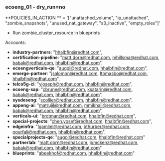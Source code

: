 ### ecoeng_01 - dry_run=no

**POLICIES_IN_ACTION
** = '["unattached_volume", "ip_unattached", "zombie_snapshots", "unused_nat_gateway", "s3_inactive", "empty_roles"]'

- Run zombie_cluster_resource in blueprints

Accounts:

- **industry-partners**: "hhalbfin@redhat.com",
- **certification-pipeline**: "matt.dorn@redhat.com, mhillsma@redhat.com, babak@redhat.com, hhalbfin@redhat.com",
- **ecoengverticals-qe**: "augol@redhat.com, hhalbfin@redhat.com",
- **emerge-partner**: "jsalomon@redhat.com, ltomasbo@redhat.com, hhalbfin@redhat.com",
- **telco5g-ci**: "yjoseph@redhat.com, hhalbfin@redhat.com",
- **ecoeng-sap**: "cbrune@redhat.com, ksatarin@redhat.com, babak@redhat.com, hhalbfin@redhat.com",
- **sysdeseng**: "scollier@redhat.com, hhalbfin@redhat.com",
- **appeng-ai**: "matrujil@redhat.com, mmikhail@redhat.com, babak@redhat.com, hhalbfin@redhat.com",
- **verticals-ui**: "brotman@redhat.com, hhalbfin@redhat.com",
- **special-projects**: "chen.yosef@redhat.com, hhalbfin@redhat.com",
- **edgeinfra**: "lgamliel@redhat.com, bthurber@redhat.com, oourfali@redhat.com, hhalbfin@redhat.com",
- **specialprojects-qe**: "augol@redhat.com, hhalbfin@redhat.com"
- **partnerlab**: "matt.dorn@redhat.com, jomckenz@redhat.com, babak@redhat.com, hhalbfin@redhat.com"
- **blueprints**: "abeekhof@redhat.com, hhalbfin@redhat.com"
